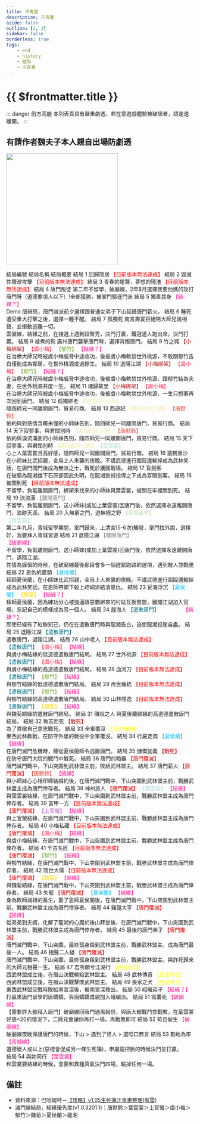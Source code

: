 ```yaml
---
title: 汗青書
description: 汗青書
aside: false
outline: [2, 3]
sidebar: false
borderless: true
tags:
    - end
    - history
    - 結局
    - 汗青書
---
```


# {{ $frontmatter.title }}

::: danger 前方高能
本列表頁具有嚴重劇透，若在意遊戲體驗被破壞者，請速速離開。
:::

## 有請作者魏夫子本人親自出場防劇透

<img height="300" width="300" src="/images/characters/girl_7/special.webp">

<BTable :stickyHeader=true searchMode="or"
:tags="[
{ text: '【唐默鈴】'},
{ text: '【葉雲裳】' },
{ text: '【虞小梅】' },
{ text: '【上官螢】'},
{ text: '【夏侯蘭】' },
{ text: '【郁竹】' },
{ text: '【魏菊】' },
{ text: '【龍湘】' },
{ text: '【結緣】' },
{ text: '【結緣？】' },
{ text: '【小梅綁架】' },
{ text: '【隨四師兄行商】' },
{ text: '【離開唐門】' },
{ text: '【戰死】' },
{ text: '【遣散唐門】' },
{ text: '【唐門覆滅】' },
{ text: '【西武林盟】' }
]">

<tr>
<td>  
 結局編號  
 </td>
<td :unsortable=true>
結局名稱  
 </td>
<td :unsortable=true>  
 結局概要
</td>
</tr>
<tr>
<td id="汗青書-No.1">
結局 1
</td>
<td style="color: #a83232;">
回歸隱居
</td>
<td>
<span style="color: red;">【目前版本無法達成】</span>
</td>
</tr>
<tr>
<td id="汗青書-No.2">
結局 2
</td>
<td style="color: #a83232;">
毀滅性聲波攻擊
</td>
<td>
<span style="color: red;">【目前版本無法達成】</span>
</td>
</tr>
<tr>
<td id="汗青書-No.3">
結局 3
</td>
<td style="color: #a83232;">
青春的尾聲，夢想的殘渣
</td>
<td>
<span style="color: red;">【目前版本無法達成】</span>
</td>
</tr>
<tr>
<td id="汗青書-No.4">
結局 4
</td>
<td style="color: #a83232;">
<EndIcon no="8">唐門叛徒</EndIcon>
</td>
<td>
第二年不留學，破廟線，2年8月選擇我要他媽的攻打唐門呀（道德要壞人以下）!全部獲勝，被掌門驅逐門派
</td>
</tr>
<tr>
<td id="汗青書-No.5">
結局 5
</td>
<td style="color: #a83232;">
<EndIcon no="5">獨善其身</EndIcon>
</td>
<td>
<span style="color: #FF1493;">【結緣？】</span><br>
Demo 版結局，唐門滅派前夕選擇跟普通女弟子下山延續唐門薪火。
</td>
</tr>
<tr>
<td id="汗青書-No.6">
結局 6
</td>
<td style="color: #a83232;">
<EndIcon no="6">睡死</EndIcon>
</td>
<td>
遭受重大打擊之後，選擇一睡不醒。
</td>
</tr>
<tr>
<td id="汗青書-No.7">
結局 7
</td>
<td style="color: #a83232;">
<EndIcon no="7">孤獨死</EndIcon>
</td>
<td>
南宮壽宴拒絕陪大師兄說相聲，並衝動逃離一切。<br>
雲裳線，結緣之前，在棧道上遇到段智秀，決鬥打贏，鐵冠道人跑出來，決鬥打贏。
</td>
</tr>
<tr>
<td id="汗青書-No.8">
結局 8
</td>
<td style="color: #a83232;">
<EndIcon no="8">被煮的狗</EndIcon>
</td>
<td>
廣州唐門襲擊唐門時，選擇背叛唐門。
</td>
</tr>
<tr>
<td id="汗青書-No.9">
結局 9
</td>
<td style="color: #a83232;">
<EndIcon no="9">竹之城</EndIcon>
</td>
<td>
<span style="color: #B22222;">【小梅綁架】</span>
<span style="color: #FF2D51;">【虞小梅】</span>
<span style="color: #70AA39;">【郁竹】</span>
<span style="color: #FF1493;">【結緣？】</span><br>
在治療大師兄時被虞小梅威脅中途收功，後被虞小梅軟禁世外桃源，不敢跟郁竹告白僅能成為鄰居，在世外桃源度過餘生。
</td>
</tr>
<tr>
<td id="汗青書-No.10">
結局 10
</td>
<td style="color: #a83232;">
<EndIcon no="10">退隱江湖</EndIcon>
</td>
<td>
<span style="color: #B22222;">【小梅綁架】</span>
<span style="color: #FF2D51;">【虞小梅】</span>
<span style="color: #70AA39;">【郁竹】</span>
<span style="color: #FF1493;">【結緣？】</span><br>
在治療大師兄時被虞小梅威脅中途收功，後被虞小梅軟禁世外桃源，跟郁竹結為夫妻，在世外桃源共度一生。
</td>
</tr>
<tr>
<td id="汗青書-No.11">
結局 11
</td>
<td style="color: #a83232;">
<EndIcon no="11">魂歸故里</EndIcon>
</td>
<td>
<span style="color: #B22222;">【小梅綁架】</span>
<span style="color: #FF2D51;">【虞小梅】</span><br>
在治療大師兄時被虞小梅威脅中途收功，後被虞小梅軟禁世外桃源，一生只想著再次回到唐門。
</td>
</tr>
<tr>
<td id="汗青書-No.12">
結局 12
</td>
<td style="color: #a83232;">
<EndIcon no="12">孤獨終老</EndIcon>
</td>
<td>
<span style="color: #EEE8AA;">【隨四師兄行商】</span><br>
隨四師兄一同離開唐門，貿易行商。
</td>
</tr>
<tr>
<td id="汗青書-No.13">
結局 13
</td>
<td style="color: #a83232;">
<EndIcon no="13">西遊記</EndIcon>
</td>
<td>
<span style="color: #EEE8AA;">【隨四師兄行商】</span>
<span style="color: #E34234;">【唐默鈴】</span><br>
依約與對感情含矇未懂的小師妹告別，隨四師兄一同離開唐門，貿易行商。
</td>
</tr>
<tr>
<td id="汗青書-No.14">
結局 14
</td>
<td style="color: #a83232;">
<EndIcon no="14">天下寂寥事，與君闊別時</EndIcon>
</td>
<td>
<span style="color: #EEE8AA;">【隨四師兄行商】</span>
<span style="color: #E34234;">【唐默鈴】</span><br>
依約與淚流滿面的小師妹告別，隨四師兄一同離開唐門，貿易行商。
</td>
</tr>
<tr>
<td id="汗青書-No.15">
結局 15
</td>
<td style="color: #a83232;">
<EndIcon no="15">天下寂寥事，與君闊別時</EndIcon>
</td>
<td>
<span style="color: #EEE8AA;">【隨四師兄行商】</span>
<span style="color: #B0DCD5;">【葉雲裳】</span><br>
心上人葉雲裳且高好感，隨四師兄一同離開唐門，貿易行商。
</td>
</tr>
<tr>
<td id="汗青書-No.16">
結局 16
</td>
<td style="color: #a83232;">
<EndIcon no="16">猿鶴重沙</EndIcon>
</td>
<td>
在小師妹比武招親，金烏上人來襲的夜晚。不講武德進行圍毆還輸掉成為武林笑話，在唐門關門後成為無派之士，戰死於護國戰場。
</td>
</tr>
<tr>
<td id="汗青書-No.17">
結局 17
</td>
<td style="color: #a83232;">
<EndIcon no="17">盲劍客</EndIcon>
</td>
<td>
<span style="color: White;">【龍湘】</span><br>
在破廟為龍湘擋下石灰卻因此失明，在龍湘劍術指導之下成為盲眼劍客。
</td>
</tr>
<tr>
<td id="汗青書-No.18">
結局 18
</td>
<td style="color: #a83232;">
被關到死
</td>
<td>
<span style="color: red;">【目前版本無法達成】</span><br>
不留學，負氣離開唐門，綁架來找來的小師妹與葉雲裳，被關在牢裡關到死。
</td>
</tr>
<tr>
<td id="汗青書-No.19">
結局 19
</td>
<td style="color: #a83232;">
<EndIcon no="19">流浪漢</EndIcon>
</td>
<td>
<span style="color: Gray;">【離開唐門】</span><br>
不留學，負氣離開唐門，送小師妹(或加上葉雲裳)回唐門後，依然選擇永遠離開唐門，浪跡天涯。
</td>
</tr>
<tr>
<td id="汗青書-No.20">
結局 20
</td>
<td style="color: #a83232;">
<EndIcon no="20">入無窮之門，遊無極之野</EndIcon>
</td>
<td>
<span style="color: #bfdcb0;">【青城留學】</span><br>
<span style="color: #B0DCD5;">【葉雲裳】</span><br>
第二年九月，青城留學期間，掌門歸來，上清宮(5-6次)觸發，掌門找外說，選擇 好，我要拜入青城習道
</td>
</tr>
<tr>
<td id="汗青書-No.21">
結局 21
</td>
<td style="color: #a83232;">
<EndIcon no="21">退隱江湖</EndIcon>
</td>
<td>
<span style="color: Gray;">【離開唐門】</span><br>
<span style="color: #FF1493;">【破廟線】</span><br>
不留學，負氣離開唐門，送小師妹(或加上葉雲裳)回唐門後，依然選擇永遠離開唐門，退隱江湖。<br>
性情為謹慎的時候，在破廟線最後那段會多一個趕緊跑路的選項，遇到敵人並戰勝
</td>
</tr>
<tr>
<td id="汗青書-No.22">
結局 22
</td>
<td style="color: #a83232;">
<EndIcon no="22">恩仇的盡頭</EndIcon>
</td>
<td>
<span style="color: #00BFFF;">【夏侯蘭】</span><br>
拜師夏侯蘭，在小師妹比武招親，金烏上人來襲的夜晚。不講武德進行圍毆還輸掉成為武林笑話，在恩師帶領下殺上崆峒派結清恩仇。
</td>
</tr>
<tr>
<td id="汗青書-No.23">
結局 23
</td>
<td style="color: #a83232;">
<EndIcon no="23">宦海浮沉</EndIcon>
</td>
<td>
<span style="color: #00BFFF;">【夏侯蘭】</span>
<span style="color: Gold;">【魏菊】</span>
<span style="color: #FF1493;">【結緣？】</span><br>
拜師夏侯蘭，因為練功分心被強逼跟惡霸綁來的村姑互換鴛盟，離開江湖加入官場，忘記自己的模樣成為另一個人。
</td>
</tr>
<tr>
<td id="汗青書-No.24">
結局 24
</td>
<td style="color: #a83232;">
<EndIcon no="24">趕海人</EndIcon>
</td>
<td>
<span style="color: #006F86;">【遣散唐門】</span>
<span style="color: White;">【龍湘】</span>
<span style="color: #FF1493;">【結緣？】</span><br>
即使已經有了紅粉知己，仍在在遣散唐門時與龍湘告白，迫使龍湘投崖自盡。
</td>
</tr>
<tr>
<td id="汗青書-No.25">
結局 25
</td>
<td style="color: #a83232;">
<EndIcon no="25">退隱江湖</EndIcon>
</td>
<td>
<span style="color: #006F86;">【遣散唐門】</span><br>
遣散唐門，退隱江湖。
</td>
</tr>
<tr>
<td id="汗青書-No.26">
結局 26
</td>
<td style="color: #a83232;">
山中老人
</td>
<td>
<span style="color: red;">【目前版本無法達成】</span><br>
<span style="color: #006F86;">【遣散唐門】</span>
<span style="color: #FF2D51;">【虞小梅】</span>
<span style="color: #FF1493;">【結緣】</span><br>
與虞小梅結緣的低道德遣散唐門結局。
</td>
</tr>
<tr>
<td id="汗青書-No.27">
結局 27
</td>
<td style="color: #a83232;">
世外桃源
</td>
<td>
<span style="color: red;">【目前版本無法達成】</span><br>
<span style="color: #006F86;">【遣散唐門】</span>
<span style="color: #FF2D51;">【虞小梅】</span>
<span style="color: #FF1493;">【結緣】</span><br>
與虞小梅結緣的高道德遣散唐門結局。
</td>
</tr>
<tr>
<td id="汗青書-No.28">
結局 28
</td>
<td style="color: #a83232;">
血河刀
</td>
<td>
<span style="color: red;">【目前版本無法達成】</span><br>
<span style="color: #006F86;">【遣散唐門】</span>
<span style="color: #70AA39;">【郁竹】</span>
<span style="color: #FF1493;">【結緣】</span><br>
與郁竹結緣的低道德遣散唐門結局。
</td>
</tr>
<tr>
<td id="汗青書-No.29">
結局 29
</td>
<td style="color: #a83232;">
再世龐統
</td>
<td>
<span style="color: red;">【目前版本無法達成】</span><br>
<span style="color: #006F86;">【遣散唐門】</span>
<span style="color: #70AA39;">【郁竹】</span>
<span style="color: #FF1493;">【結緣】</span><br>
與郁竹結緣的高道德遣散唐門結局。
</td>
</tr>
<tr>
<td id="汗青書-No.30">
結局 30
</td>
<td style="color: #a83232;">
山林隱逸
</td>
<td>
<span style="color: red;">【目前版本無法達成】</span><br>
<span style="color: #006F86;">【遣散唐門】</span>
<span style="color: Gold;">【魏菊】</span>
<span style="color: #FF1493;">【結緣】</span><br>
與魏菊結緣的遣散唐門結局。
</td>
</tr>
<tr>
<td id="汗青書-No.31">
結局 31
</td>
<td style="color: #a83232;">
<EndIcon no="31">傳說之人</EndIcon>
</td>
<td>
與夏後蘭結緣的高道德遣散唐門結局。
</td>
</tr>
<tr>
<td id="汗青書-No.32">
結局 32
</td>
<td style="color: #a83232;">  
 <EndIcon no="32">殉志而死</EndIcon>
</td>
<td>
<span style="color: #AA0000;">【戰死】</span><br>
為了貫徹自己意志戰死。
</td>
</tr>
<tr>
<td id="汗青書-No.33">
結局 33
</td>
<td style="color: #a83232;">
<EndIcon no="33">全軍覆沒</EndIcon>
</td>
<td>
<span style="color: Yellow;">【西武林盟】</span><br>
東西武林教戰，在防守外堡的戰役中全軍覆沒。
</td>
</tr>
<tr>
<td id="汗青書-No.34">
結局 34
</td>
<td style="color: #a83232;">
<EndIcon no="34">行屍走肉</EndIcon>
</td>
<td>
<span style="color: #00BFFF;">【夏侯蘭】</span>
<span style="color: #FF1493;">【結緣】</span><br>
在唐門滅門危機時，聽從夏侯蘭師令逃離唐門。
</td>
</tr>
<tr>
<td id="汗青書-No.35">
結局 35
</td>
<td style="color: #a83232;">
<EndIcon no="35">慷慨就義</EndIcon>
</td>
<td>
<span style="color: #AA0000;">【戰死】</span><br>
在防守唐門大院的戰鬥中戰死。
</td>
</tr>
<tr>
<td id="汗青書-No.36">
結局 36
</td>
<td style="color: #a83232;">
<EndIcon no="36">唐門的暗器</EndIcon>
</td>
<td>
<span style="color: #DC0000;">【唐門覆滅】</span><br>
唐門滅門戰中，下山突圍到武林盟主前，敗給武林盟主。
</td>
</tr>
<tr>
<td id="汗青書-No.37">
結局 37
</td>
<td style="color: #a83232;">
<EndIcon no="37">唐門薪火</EndIcon>
</td>
<td>
<span style="color: #DC0000;">【唐門覆滅】</span>
<span style="color: #E34234;">【唐默鈴】</span>
<span style="color: #FF1493;">【結緣】</span><br>
與小師妹心心相印締結婚約後，在唐門滅門戰中，下山突圍到武林盟主前，戰勝武林盟主成為唐門倖存者。
</td>
</tr>
<tr>
<td id="汗青書-No.38">
結局 38
</td>
<td style="color: #a83232;">
<EndIcon no="38">神州旅人</EndIcon>
</td>
<td>
<span style="color: #DC0000;">【唐門覆滅】</span>
<span style="color: #B0DCD5;">【葉雲裳】</span>
<span style="color: #FF1493;">【結緣】</span><br>
與葉雲裳結緣，在唐門滅門戰中，下山突圍到武林盟主前，戰勝武林盟主成為唐門倖存者。
</td>
</tr>
<tr>
<td id="汗青書-No.39">
結局 39
</td>
<td style="color: #a83232;">
富甲一方
</td>
<td>
<span style="color: red;">【目前版本無法達成】</span><br>
<span style="color: #DC0000;">【唐門覆滅】</span>
<span style="color: MediumOrchid;">【上官螢】</span>
<span style="color: #FF1493;">【結緣】</span><br>
與上官螢結緣，在唐門滅門戰中，下山突圍到武林盟主前，戰勝武林盟主成為唐門倖存者。
</td>
</tr>
<tr>
<td id="汗青書-No.40">
結局 40
</td>
<td style="color: #a83232;">
小梅私藏
</td>
<td>
<span style="color: red;">【目前版本無法達成】</span><br>
<span style="color: #DC0000;">【唐門覆滅】</span>
<span style="color: #FF2D51;">【虞小梅】</span>
<span style="color: #FF1493;">【結緣】</span><br>
與虞小梅結緣，在唐門滅門戰中，下山突圍到武林盟主前，戰勝武林盟主成為唐門倖存者。
</td>
</tr>
<tr>
<td id="汗青書-No.41">
結局 41
</td>
<td style="color: #a83232;">
千古名匠
</td>
<td>
<span style="color: red;">【目前版本無法達成】</span><br>
<span style="color: #DC0000;">【唐門覆滅】</span>
<span style="color: #70AA39;">【郁竹】</span>
<span style="color: #FF1493;">【結緣】</span><br>
與郁竹結緣，在唐門滅門戰中，下山突圍到武林盟主前，戰勝武林盟主成為唐門倖存者。
</td>
</tr>
<tr>
<td id="汗青書-No.42">
結局 42
</td>
<td style="color: #a83232;">
隱世大儒
</td>
<td>
<span style="color: red;">【目前版本無法達成】</span><br>
<span style="color: #DC0000;">【唐門覆滅】</span>
<span style="color: Gold;">【魏菊】</span>
<span style="color: #FF1493;">【結緣】</span><br>
與魏菊結緣，在唐門滅門戰中，下山突圍到武林盟主前，戰勝武林盟主成為唐門倖存者。
</td>
</tr>
<tr>
<td id="汗青書-No.43">
結局 43
</td>
<td style="color: #a83232;">
<EndIcon no="43">失寵</EndIcon>
</td>
<td>
<span style="color: #DC0000;">【唐門覆滅】</span>
<span style="color: #00BFFF;">【夏侯蘭】</span>
<span style="color: #FF1493;">【結緣】</span><br>
身為欺師滅祖的畜生，娶了恩師夏侯蘭後，在唐門滅門戰中，下山突圍到武林盟主前，戰勝武林盟主成為唐門倖存者。
</td>
</tr>
<tr>
<td id="汗青書-No.44">
結局 44
</td>
<td style="color: #a83232;">
<EndIcon no="44">雞腿大亨</EndIcon>
</td>
<td>
<span style="color: #DC0000;">【唐門覆滅】</span>
<span style="color: White;">【龍湘】</span>
<span style="color: #FF1493;">【結緣】</span><br>
從弟弟到夫婿，化解了龍湘的心魔於後山拜堂後，在唐門滅門戰中，下山突圍到武林盟主前，戰勝武林盟主成為唐門倖存者。
</td>
</tr>
<tr>
<td id="汗青書-No.45">
結局 45
</td>
<td style="color: #a83232;">
<EndIcon no="45">最後的唐門弟子</EndIcon>
</td>
<td>
<span style="color: #DC0000;">【唐門覆滅】</span><br>
唐門滅門戰中，下山突圍，最終孤身殺到武林盟主前，戰勝武林盟主，成為唐門最後一人。
</td>
</tr>
<tr>
<td id="汗青書-No.46">
結局 46
</td>
<td style="color: #a83232;">
<EndIcon no="46">相聲二人組</EndIcon>
</td>
<td>
<span style="color: #DC0000;">【唐門覆滅】</span><br>
唐門滅門戰中，下山突圍，最終孤身殺到武林盟主前，戰勝武林盟主。與詐死歸來的大師兄相聲一生。
</td>
</tr>
<tr>
<td id="汗青書-No.47">
結局 47
</td>
<td style="color: #a83232;">
<EndIcon no="47">君所願兮江湖行</EndIcon>
</td>
<td>
<span style="color: Yellow;">【西武林盟】</span><br>
西武林盟成立後，在眉山決戰輸給武林盟主。
</td>
</tr>
<tr>
<td id="汗青書-No.48">
結局 48
</td>
<td style="color: #a83232;">
<EndIcon no="48">武林傳奇</EndIcon>
</td>
<td>
<span style="color: Yellow;">【西武林盟】</span><br>
西武林盟成立後，在眉山決戰擊敗武林盟主。
</td>
</tr>
<tr>
<td id="汗青書-No.49">
結局 49
</td>
<td style="color: #a83232;">
<EndIcon no="49">喪家之犬</EndIcon>
</td>
<td>
<span style="color: Yellow;">【西武林盟】</span><br>
東西武林盟交戰時敗給南宮深後，被南宮深救出。
</td>
</tr>
<tr>
<td id="汗青書-No.50">
結局 50
</td>
<td style="color: #a83232;">
<EndIcon no="50">峨嵋弟子</EndIcon>
</td>
<td>
<span style="color: #FF1493;">【結緣？】</span><br>
打贏來唐門留學的唐嬌嬌，與唐嬌嬌成親加入峨嵋派。
</td>
</tr>
<tr>
<td id="汗青書-No.51">
結局 51
</td>
<td>
<EndIcon no="51">窩囊死</EndIcon>
</td>
<td>
<span style="color: #FF1493;">【破廟線】</span><br>
【需要許大鯨拜入唐門】破廟線回唐門通風報信，與唐大鯨戰鬥並戰敗，在葉雲裳好感<20的情況下，二師兄會讓你再打一場，再戰敗即可
</td>
</tr>
<tr>
<td id="汗青書-No.52">
結局 52
</td>
<td>
<EndIcon no="52">苟且偷生</EndIcon>
</td>
<td>
<span style="color: #FF1493;">【破廟線】</span><br>
破廟線夜晚保護唐門的時候，下山 > 遇到了怪人 > 選啞口無言
</td>
</tr>
<tr>
<td id="汗青書-No.53">
結局 53
</td>
<td>
<EndIcon no="53">劃地為牢</EndIcon>
</td>
<td>
<span style="color: #FF1493;">【青城線】</span><br>
道德壞人或以上(惡棍會促成另一條生死簿)，申屠龍把脈的時候決鬥並打贏。<br>
</td>
</tr>
<tr>
<td id="汗青書-No.54">
結局 54
</td>
<td>
<EndIcon no="54">與妳同行</EndIcon>
</td>
<td>
<span style="color: #FF1493;">【葉雲裳】</span><br>
和雲裳要結緣的時候，會要和異種真氣決鬥四場，輸掉任何一場。
</td>
</tr>
</BTable>

## 備註

- 資料來源：巴哈姆特－[【攻略】v1.05生死簿汗青書整理(有雷)](https://forum.gamer.com.tw/C.php?bsn=73317&snA=3647&tnum=3&subbsn=3)
- 滅門線結局，結緣優先度(v1.0.3201.1)：<Girl0Icon>唐默鈴</Girl0Icon>＞<Girl2Icon>葉雲裳</Girl2Icon>＞<Girl4Icon>上官螢</Girl4Icon>＞<Girl3Icon>虞小梅</Girl3Icon>＞<Girl6Icon>郁竹</Girl6Icon>＞<Girl7Icon>魏菊</Girl7Icon>＞<Girl5Icon>夏侯蘭</Girl5Icon>＞<Girl8Icon>龍湘</Girl8Icon>

